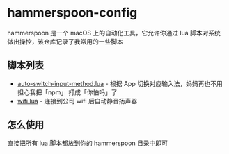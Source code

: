 # hammerspoon-config

hammerspoon 是一个 macOS 上的自动化工具，它允许你通过 lua 脚本对系统做出操控，该仓库记录了我常用的一些脚本

## 脚本列表

- [auto-switch-input-method.lua](auto-switch-input-method.lua) - 根据 App 切换对应输入法，妈妈再也不用担心我把「npm」 打成「你怕吗」了
- [wifi.lua](wifi.lua) - 连接到公司 wifi 后自动静音扬声器

## 怎么使用

直接把所有 lua 脚本都放到你的 hammerspoon 目录中即可
